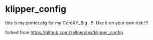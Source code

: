 # klipper_config
this is my printer.cfg for my CoreXY_Big . 
!!! Use it on your own risk !!!

forked from https://github.com/zellneralex/klipper_config
